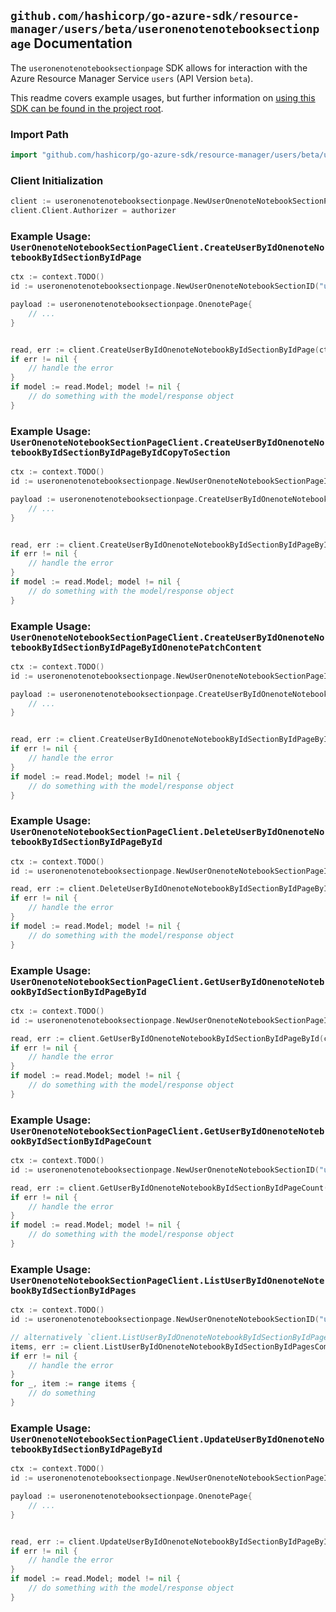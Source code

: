 
## `github.com/hashicorp/go-azure-sdk/resource-manager/users/beta/useronenotenotebooksectionpage` Documentation

The `useronenotenotebooksectionpage` SDK allows for interaction with the Azure Resource Manager Service `users` (API Version `beta`).

This readme covers example usages, but further information on [using this SDK can be found in the project root](https://github.com/hashicorp/go-azure-sdk/tree/main/docs).

### Import Path

```go
import "github.com/hashicorp/go-azure-sdk/resource-manager/users/beta/useronenotenotebooksectionpage"
```


### Client Initialization

```go
client := useronenotenotebooksectionpage.NewUserOnenoteNotebookSectionPageClientWithBaseURI("https://management.azure.com")
client.Client.Authorizer = authorizer
```


### Example Usage: `UserOnenoteNotebookSectionPageClient.CreateUserByIdOnenoteNotebookByIdSectionByIdPage`

```go
ctx := context.TODO()
id := useronenotenotebooksectionpage.NewUserOnenoteNotebookSectionID("userIdValue", "notebookIdValue", "onenoteSectionIdValue")

payload := useronenotenotebooksectionpage.OnenotePage{
	// ...
}


read, err := client.CreateUserByIdOnenoteNotebookByIdSectionByIdPage(ctx, id, payload)
if err != nil {
	// handle the error
}
if model := read.Model; model != nil {
	// do something with the model/response object
}
```


### Example Usage: `UserOnenoteNotebookSectionPageClient.CreateUserByIdOnenoteNotebookByIdSectionByIdPageByIdCopyToSection`

```go
ctx := context.TODO()
id := useronenotenotebooksectionpage.NewUserOnenoteNotebookSectionPageID("userIdValue", "notebookIdValue", "onenoteSectionIdValue", "onenotePageIdValue")

payload := useronenotenotebooksectionpage.CreateUserByIdOnenoteNotebookByIdSectionByIdPageByIdCopyToSectionRequest{
	// ...
}


read, err := client.CreateUserByIdOnenoteNotebookByIdSectionByIdPageByIdCopyToSection(ctx, id, payload)
if err != nil {
	// handle the error
}
if model := read.Model; model != nil {
	// do something with the model/response object
}
```


### Example Usage: `UserOnenoteNotebookSectionPageClient.CreateUserByIdOnenoteNotebookByIdSectionByIdPageByIdOnenotePatchContent`

```go
ctx := context.TODO()
id := useronenotenotebooksectionpage.NewUserOnenoteNotebookSectionPageID("userIdValue", "notebookIdValue", "onenoteSectionIdValue", "onenotePageIdValue")

payload := useronenotenotebooksectionpage.CreateUserByIdOnenoteNotebookByIdSectionByIdPageByIdOnenotePatchContentRequest{
	// ...
}


read, err := client.CreateUserByIdOnenoteNotebookByIdSectionByIdPageByIdOnenotePatchContent(ctx, id, payload)
if err != nil {
	// handle the error
}
if model := read.Model; model != nil {
	// do something with the model/response object
}
```


### Example Usage: `UserOnenoteNotebookSectionPageClient.DeleteUserByIdOnenoteNotebookByIdSectionByIdPageById`

```go
ctx := context.TODO()
id := useronenotenotebooksectionpage.NewUserOnenoteNotebookSectionPageID("userIdValue", "notebookIdValue", "onenoteSectionIdValue", "onenotePageIdValue")

read, err := client.DeleteUserByIdOnenoteNotebookByIdSectionByIdPageById(ctx, id)
if err != nil {
	// handle the error
}
if model := read.Model; model != nil {
	// do something with the model/response object
}
```


### Example Usage: `UserOnenoteNotebookSectionPageClient.GetUserByIdOnenoteNotebookByIdSectionByIdPageById`

```go
ctx := context.TODO()
id := useronenotenotebooksectionpage.NewUserOnenoteNotebookSectionPageID("userIdValue", "notebookIdValue", "onenoteSectionIdValue", "onenotePageIdValue")

read, err := client.GetUserByIdOnenoteNotebookByIdSectionByIdPageById(ctx, id)
if err != nil {
	// handle the error
}
if model := read.Model; model != nil {
	// do something with the model/response object
}
```


### Example Usage: `UserOnenoteNotebookSectionPageClient.GetUserByIdOnenoteNotebookByIdSectionByIdPageCount`

```go
ctx := context.TODO()
id := useronenotenotebooksectionpage.NewUserOnenoteNotebookSectionID("userIdValue", "notebookIdValue", "onenoteSectionIdValue")

read, err := client.GetUserByIdOnenoteNotebookByIdSectionByIdPageCount(ctx, id)
if err != nil {
	// handle the error
}
if model := read.Model; model != nil {
	// do something with the model/response object
}
```


### Example Usage: `UserOnenoteNotebookSectionPageClient.ListUserByIdOnenoteNotebookByIdSectionByIdPages`

```go
ctx := context.TODO()
id := useronenotenotebooksectionpage.NewUserOnenoteNotebookSectionID("userIdValue", "notebookIdValue", "onenoteSectionIdValue")

// alternatively `client.ListUserByIdOnenoteNotebookByIdSectionByIdPages(ctx, id)` can be used to do batched pagination
items, err := client.ListUserByIdOnenoteNotebookByIdSectionByIdPagesComplete(ctx, id)
if err != nil {
	// handle the error
}
for _, item := range items {
	// do something
}
```


### Example Usage: `UserOnenoteNotebookSectionPageClient.UpdateUserByIdOnenoteNotebookByIdSectionByIdPageById`

```go
ctx := context.TODO()
id := useronenotenotebooksectionpage.NewUserOnenoteNotebookSectionPageID("userIdValue", "notebookIdValue", "onenoteSectionIdValue", "onenotePageIdValue")

payload := useronenotenotebooksectionpage.OnenotePage{
	// ...
}


read, err := client.UpdateUserByIdOnenoteNotebookByIdSectionByIdPageById(ctx, id, payload)
if err != nil {
	// handle the error
}
if model := read.Model; model != nil {
	// do something with the model/response object
}
```
